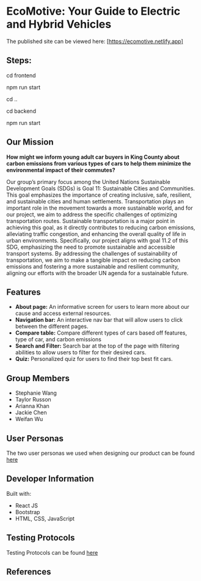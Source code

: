 # EcoMotive: Your Guide to Electric and Hybrid Vehicles
The published site can be viewed here: [https://ecomotive.netlify.app]

## Steps:

<p>cd frontend</p>
<p>npm run start</p>
<p>cd ..</p>
<p>cd backend</p>
<p>npm run start</p>

## Our Mission
**How might we inform young adult car buyers in King County about carbon emissions from various types of cars to help them minimize the environmental impact of their commutes?**

Our group’s primary focus among the United Nations Sustainable Development Goals (SDGs) is Goal 11: Sustainable Cities and Communities. This goal emphasizes the importance of creating inclusive, safe, resilient, and sustainable cities and human settlements. Transportation plays an important role in the movement towards a more sustainable world, and for our project, we aim to address the specific challenges of optimizing transportation routes. Sustainable transportation is a major point in achieving this goal, as it directly contributes to reducing carbon emissions, alleviating traffic congestion, and enhancing the overall quality of life in urban environments. Specifically, our project aligns with goal 11.2 of this SDG, emphasizing the need to promote sustainable and accessible transport systems. By addressing the challenges of sustainability of transportation, we aim to make a tangible impact on reducing carbon emissions and fostering a more sustainable and resilient community, aligning our efforts with the broader UN agenda for a sustainable future.

## Features 
- **About page:** An informative screen for users to learn more about our cause and access external resources.
- **Navigation bar:** An interactive nav bar that will allow users to click between the different pages.
- **Compare table:** Compare different types of cars based off features, type of car, and carbon emissions
- **Search and Filter:** Search bar at the top of the page with filtering abilities to allow users to filter for their desired cars.
- **Quiz:** Personalized quiz for users to find their top best fit cars.

## Group Members
- Stephanie Wang
- Taylor Russon
- Arianna Khan
- Jackie Chen
- Weifan Wu

## User Personas
The two user personas we used when designing our product can be found [here](UserPersonas.pdf)

## Developer Information
Built with:
- React JS
- Bootstrap
- HTML, CSS, JavaScript

## Testing Protocols
Testing Protocols can be found [here](TestingProtocol.pdf)

## References 
